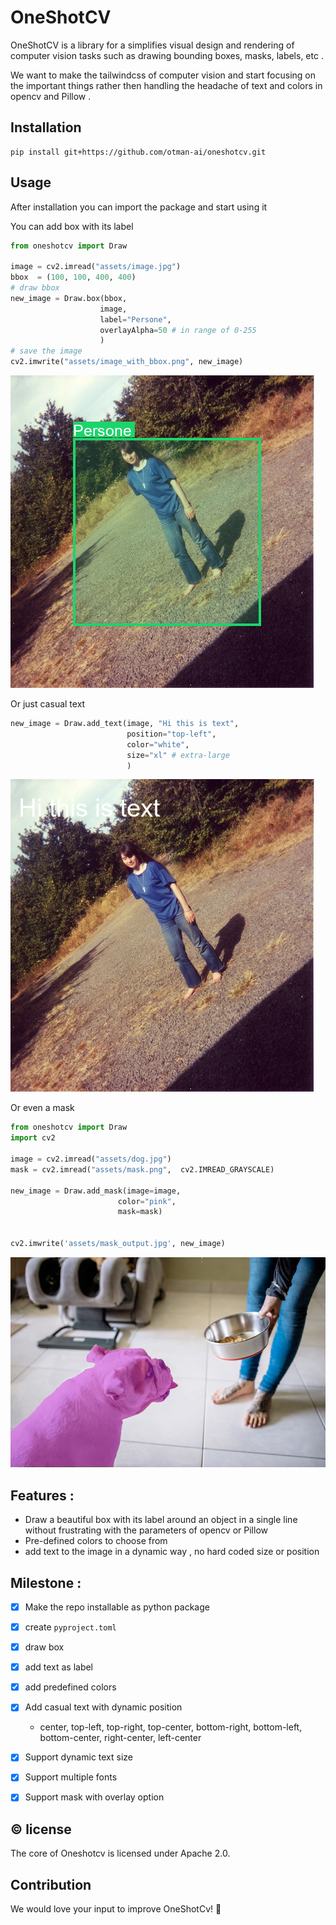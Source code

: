 # OneShotCV
OneShotCV is a library for a simplifies visual design and rendering of computer vision tasks such as drawing bounding boxes, masks, labels, etc .

We want to make the tailwindcss of computer vision and start focusing on the important things rather then handling the headache of text and colors in opencv and Pillow .

## Installation

```
pip install git+https://github.com/otman-ai/oneshotcv.git
```

## Usage
After installation you can import the package and start using it

You can add box with its label
```python
from oneshotcv import Draw

image = cv2.imread("assets/image.jpg")
bbox  = (100, 100, 400, 400)
# draw bbox 
new_image = Draw.box(bbox, 
                    image,
                    label="Persone",
                    overlayAlpha=50 # in range of 0-255
                    )
# save the image
cv2.imwrite("assets/image_with_bbox.png", new_image)
```
![Image with bounding box using OneShotCV](assets/image_with_bbox.png)

Or just casual text
```python
new_image = Draw.add_text(image, "Hi this is text", 
                          position="top-left", 
                          color="white",
                          size="xl" # extra-large
                          )
```
![Image with xl text using OneShotCV](assets/image_with_top_left__xl_text.png)

Or even a mask
```python
from oneshotcv import Draw
import cv2

image = cv2.imread("assets/dog.jpg")
mask = cv2.imread("assets/mask.png",  cv2.IMREAD_GRAYSCALE)

new_image = Draw.add_mask(image=image,
                        color="pink",
                        mask=mask)


cv2.imwrite('assets/mask_output.jpg', new_image)
```
![Image with mask using OneShotCV](assets/mask_output.jpg)

## Features :
- Draw a beautiful box with its label around an object in a single line without frustrating with the parameters of opencv or Pillow
- Pre-defined colors to choose from 
- add text to the image in a dynamic way , no hard coded size or position

## Milestone :
- [X] Make the repo installable as python package
- [X] create `pyproject.toml`
- [X] draw box
- [X] add text as label
- [X] add predefined colors
- [X] Add casual text with dynamic position
    - center, top-left, top-right, top-center, bottom-right, 
bottom-left, bottom-center, right-center, left-center
- [X] Support dynamic text size
- [X] Support multiple fonts
- [X] Support mask with overlay option


## © license
The core of Oneshotcv is licensed under Apache 2.0.

## Contribution
We would love your input to improve OneShotCv! 🙏
